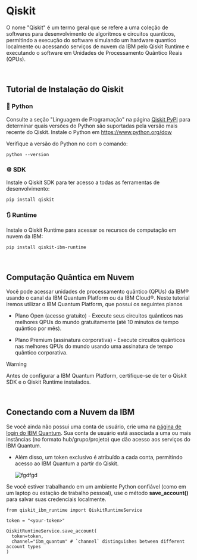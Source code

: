 # Qiskit
O nome "Qiskit" é um termo geral que se refere a uma coleção de softwares para desenvolvimento de algoritmos e circuitos quanticos, permitindo a execução do software simulando um hardware quantico localmente ou acessando serviços de nuvem da IBM pelo Qiskit Runtime e executando o software em Unidades de Processamento Quântico Reais (QPUs).

&nbsp;
## Tutorial de Instalação do Qiskit

### 🐍 Python
Consulte a seção "Linguagem de Programação" na página [Qiskit PyPI](https://pypi.org/project/qiskit/) para determinar quais versões do Python são suportadas pela versão mais recente do Qiskit. Instale o Python em https://www.python.org/dow

Verifique a versão do Python no com o comando:
```
python --version
```


### ⚙️ SDK
Instale o Qiskit SDK para ter acesso a todas as ferramentas de desenvolvimento:
```
pip install qiskit
```


### 🔃 Runtime
Instale o Qiskit Runtime para acessar os recursos de computação em nuvem da IBM:
```
pip install qiskit-ibm-runtime
```

&nbsp;
## Computação Quântica em Nuvem
Você pode acessar unidades de processamento quântico (QPUs) da IBM® usando o canal da IBM Quantum Platform ou da IBM Cloud®. Neste tutorial iremos utilizar o IBM Quantum Platform, que possui os seguintes planos

- Plano Open (acesso gratuito) - Execute seus circuitos quânticos nas melhores QPUs do mundo gratuitamente (até 10 minutos de tempo quântico por mês).

- Plano Premium (assinatura corporativa) - Execute circuitos quânticos nas melhores QPUs do mundo usando uma assinatura de tempo quântico corporativa.

> [!WARNING]
> Antes de configurar a IBM Quantum Platform, certifique-se de ter o Qiskit SDK e o Qiskit Runtime instalados.

&nbsp;
## Conectando com a Nuvem da IBM

Se você ainda não possui uma conta de usuário, crie uma na [página de login do IBM Quantum](https://quantum.ibm.com/). Sua conta de usuário está associada a uma ou mais instâncias (no formato hub/grupo/projeto) que dão acesso aos serviços do IBM Quantum.

- Além disso, um token exclusivo é atribuído a cada conta, permitindo acesso ao IBM Quantum a partir do Qiskit.

  ![fgdfgd](https://github.com/user-attachments/assets/f2a6b212-0e86-4cca-9364-d1d02febbf8a)

Se você estiver trabalhando em um ambiente Python confiável (como em um laptop ou estação de trabalho pessoal), use o método **save_account()** para salvar suas credenciais localmente.

```Q#
from qiskit_ibm_runtime import QiskitRuntimeService

token = "<your-token>"

QiskitRuntimeService.save_account(
  token=token,
  channel="ibm_quantum" # `channel` distinguishes between different account types
)
```







<!-- - ### Ferramentas de construção de circuitos
  ``` (qiskit.circuit) ```
  Para inicializar e manipular registradores, circuitos, instruções, portas, parâmetros e objetos de fluxo de controle.
  
- ### Biblioteca de circuitos
  ``` (qiskit.circuit.library)```
  Coleção com uma vasta gama de circuitos, instruções e portas.

- ### Biblioteca de informações quânticas
  ```(qiskit.quantum_info)``` Um kit de ferramentas para trabalhar com estados, operadores e canais quânticos, usando cálculos exatos (sem ruído de amostragem). Use este módulo para especificar observáveis ​​de entrada e analisar a fidelidade das saídas de consultas de primitivas.

- ### Transpiler
  ```(qiskit.transpiler)``` Para transformar e adaptar circuitos quânticos para se adequarem à determinados dispositivos e otimizar para execução em unidades de processamento quântico (QPUs) reais.

- ## Primitivas
  ```(qiskit.primitives)``` - O módulo que contém as definições básicas e implementações de referência das primitivas Sampler e Estimator, a partir das quais diferentes fornecedores de hardware quântico podem derivar suas próprias implementações.



